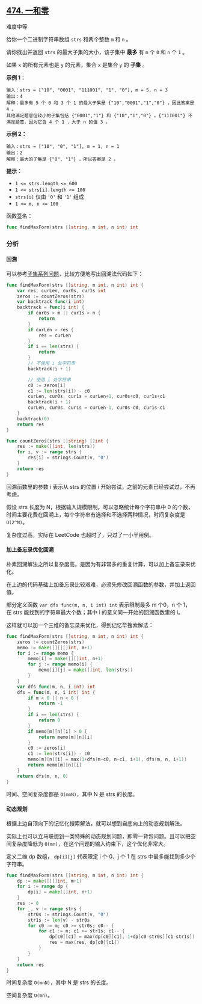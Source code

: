 ## [474. 一和零](https://leetcode-cn.com/problems/ones-and-zeroes/)

难度中等

给你一个二进制字符串数组 `strs` 和两个整数 `m` 和 `n` 。

请你找出并返回 `strs` 的最大子集的大小，该子集中 **最多** 有 `m` 个 `0` 和 `n` 个 `1` 。

如果 `x` 的所有元素也是 `y` 的元素，集合 `x` 是集合 `y` 的 **子集** 。

**示例 1：**

```
输入：strs = ["10", "0001", "111001", "1", "0"], m = 5, n = 3
输出：4
解释：最多有 5 个 0 和 3 个 1 的最大子集是 {"10","0001","1","0"} ，因此答案是 4 。
其他满足题意但较小的子集包括 {"0001","1"} 和 {"10","1","0"} 。{"111001"} 不满足题意，因为它含 4 个 1 ，大于 n 的值 3 。
```

**示例 2：**

```
输入：strs = ["10", "0", "1"], m = 1, n = 1
输出：2
解释：最大的子集是 {"0", "1"} ，所以答案是 2 。
```

**提示：**

- `1 <= strs.length <= 600`
- `1 <= strs[i].length <= 100`
- `strs[i]` 仅由 `'0'` 和 `'1'` 组成
- `1 <= m, n <= 100`

函数签名：

```go
func findMaxForm(strs []string, m int, n int) int
```

### 分析

#### 回溯

可以参考[子集系列问题]()，比较方便地写出回溯法代码如下：

```go
func findMaxForm(strs []string, m int, n int) int {
	var res, curLen, cur0s, cur1s int
	zeros := countZeros(strs)
	var backtrack func(i int)
	backtrack = func(i int) {
		if cur0s > m || cur1s > n {
			return
		}
		if curLen > res {
			res = curLen
		}
		if i == len(strs) {
			return
		}
		// 不使用 i 处字符串
		backtrack(i + 1)

		// 使用 i 处字符串
		c0 := zeros[i]
		c1 := len(strs[i]) - c0
		curLen, cur0s, cur1s = curLen+1, cur0s+c0, cur1s+c1
		backtrack(i + 1)
		curLen, cur0s, cur1s = curLen-1, cur0s-c0, cur1s-c1
	}
	backtrack(0)
	return res
}

func countZeros(strs []string) []int {
	res := make([]int, len(strs))
	for i, v := range strs {
		res[i] = strings.Count(v, "0")
	}
	return res
}
```

回溯函数里的参数 i 表示从 strs 的位置 i 开始尝试，之前的元素已经尝试过，不再考虑。

假设 strs 长度为 N，根据输入规模限制，可以忽略统计每个字符串中 0 的个数，时间主要花费在回溯上，每个字符串有选择和不选择两种情况，时间复杂度是 `O(2^N)`。

复杂度过高，实际在 LeetCode 也超时了，只过了一小半用例。

#### 加上备忘录优化回溯

朴素回溯解法之所以复杂度高，是因为有非常多的重复计算，可以加上备忘录来优化。

在上边的代码基础上加备忘录比较艰难，必须先修改回溯函数的参数，并加上返回值。

部分定义函数 `var dfs func(m, n, i int) int` 表示限制最多 m 个0，n 个 1，在 strs 能找到的字符串最大个数；其中 i 的意义同一开始的回溯函数里的 i。

这样就可以加一个三维的备忘录来优化，得到记忆华搜索解法：

```go
func findMaxForm(strs []string, m int, n int) int {
	zeros := countZeros(strs)
	memo := make([][][]int, m+1)
	for i := range memo {
		memo[i] = make([][]int, n+1)
		for j := range memo[i] {
			memo[i][j] = make([]int, len(strs))
		}
	}
	var dfs func(m, n, i int) int
	dfs = func(m, n, i int) int {
		if m < 0 || n < 0 {
			return -1
		}
		if i == len(strs) {
			return 0
		}
		if memo[m][n][i] > 0 {
			return memo[m][n][i]
		}
		c0 := zeros[i]
		c1 := len(strs[i]) - c0
		memo[m][n][i] = max(1+dfs(m-c0, n-c1, i+1), dfs(m, n, i+1))
		return memo[m][n][i]
	}
	return dfs(m, n, 0)
}
```

时间、空间复杂度都是 `O(mnN)`，其中 N 是 strs 的长度。

#### 动态规划

根据上边自顶向下的记忆化搜索解法，就可以想到自底向上的动态规划解法。

实际上也可以立马联想到一类特殊的动态规划问题，即零一背包问题。且可以把空间复杂度降低为 `O(mn)`，在这个问题的输入约束下，这个优化非常大。

定义二维 dp 数组， `dp[i][j]` 代表限定 i 个 0、j 个 1 在 strs 中最多能找到多少个字符串。

```go
func findMaxForm(strs []string, m int, n int) int {
	dp := make([][]int, m+1)
	for i := range dp {
		dp[i] = make([]int, n+1)
	}
	res := 0
	for _, v := range strs {
		str0s := strings.Count(v, "0")
		str1s := len(v) - str0s
		for c0 := m; c0 >= str0s; c0-- {
			for c1 := n; c1 >= str1s; c1-- {
				dp[c0][c1] = max(dp[c0][c1], 1+dp[c0-str0s][c1-str1s])
				res = max(res, dp[c0][c1])
			}
		}
	}
	return res
}
```

时间复杂度 `O(mnN)`，其中 N 是 strs 的长度。

空间复杂度 `O(mn)`。